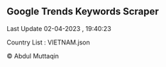 

## Google Trends Keywords Scraper 
 
Last Update 02-04-2023 , 19:40:23

Country List :
VIETNAM.json



© Abdul Muttaqin 
